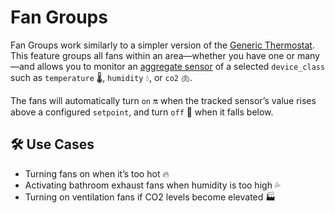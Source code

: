 # Fan Groups

Fan Groups work similarly to a simpler version of the [Generic Thermostat](https://www.home-assistant.io/integrations/generic_thermostat/). This feature groups all fans within an area—whether you have one or many—and allows you to monitor an [aggregate sensor](aggregation.md) of a selected `device_class` such as `temperature` 🌡️, `humidity` 💧, or `co2` 🫁.

The fans will automatically turn `on` 🔛 when the tracked sensor’s value rises above a configured `setpoint`, and turn `off` 🔘 when it falls below.

## 🛠️ Use Cases

* Turning fans on when it’s too hot 🔥
* Activating bathroom exhaust fans when humidity is too high 💦
* Turning on ventilation fans if CO2 levels become elevated 🏭
